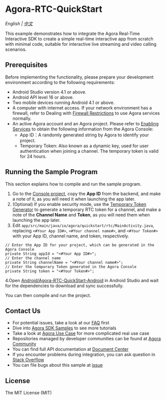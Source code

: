 # Agora-RTC-QuickStart

*English | [中文](README.zh.md)*

This example demonstrates how to integrate the Agora Real-Time Interactive SDK to create a simple real-time interactive app from scratch with minimal code, suitable for interactive live streaming and video calling scenarios.

## Prerequisites

Before implementing the functionality, please prepare your development environment according to the following requirements:

- Android Studio version 4.1 or above.
- Android API level 16 or above.
- Two mobile devices running Android 4.1 or above.
- A computer with internet access. If your network environment has a firewall, refer to Dealing with [Firewall Restrictions](https://docs.agora.io/en/video-calling/core-functionality/cloud-proxy?platform=android) to use Agora services normally.
- An active Agora account and an Agora project. Please refer to [Enabling Services](https://docs.agora.io/en/video-calling/get-started/manage-agora-account?platform=android) to obtain the following information from the Agora Console:
  - App ID：A randomly generated string by Agora to identify your project.
  - Temporary Token: Also known as a dynamic key, used for user authentication when joining a channel. The temporary token is valid for 24 hours.

## Running the Sample Program

This section explains how to compile and run the sample program.

1. Go to the [Console project](https://console.agora.io/v2), copy the **App ID** from the backend, and make a note of it, as you will need it when launching the app later.
2. (Optional) If you enable security mode, use the [Temporary Token Generator](https://docs.agora.io/en/video-calling/get-started/manage-agora-account?platform=android#generate-temporary-tokens) to generate a temporary RTC token for a channel, and make a note of the **Channel Name** and **Token**, as you will need them when launching the app later.
3. Edit `app/src/main/java/io/agora/quickstart/rtc/MainActivity.java`, replacing `<#Your App ID#>`, `<#Your channel name#>`, and `<#Your Token#>` with your App ID, channel name, and token, respectively.

```
// Enter the App ID for your project, which can be generated in the Agora Console
private String appId = "<#Your App ID#>";
// Enter the channel name
private String channelName = "<#Your channel name#>";
// Enter the temporary Token generated in the Agora Console
private String token = "<#Your Token#>";
```
4.Open [Android/Agora-RTC-QuickStart-Android](.) in Android Studio and wait for the dependencies to download and sync successfully.

You can then compile and run the project.

## Contact Us

- For potential issues, take a look at our [FAQ](https://docs.agora.io/en/faq) first
- Dive into [Agora SDK Samples](https://github.com/AgoraIO) to see more tutorials
- Take a look at [Agora Use Case](https://github.com/AgoraIO-usecase) for more complicated real use case
- Repositories managed by developer communities can be found at [Agora Community](https://github.com/AgoraIO-Community)
- You can find full API documentation at [Document Center](https://docs.agora.io/en/)
- If you encounter problems during integration, you can ask question in [Stack Overflow](https://stackoverflow.com/questions/tagged/agora.io)
- You can file bugs about this sample at [issue](https://github.com/AgoraIO/API-Examples/issues)

## License

The MIT License (MIT)

